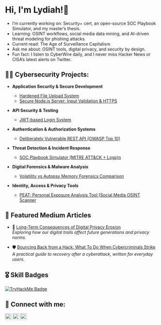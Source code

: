 <h1>Hi, I'm Lydiah!👋</h1>

- I’m currently working on: Security+ cert, an open-source SOC Playbook Simulator, and my master’s thesis.
- Learning: OSINT workflows, social media data mining, and AI-driven threat modeling for phishing attacks.
- Current read: The Age of Surveillance Capitalism
- Ask me about: OSINT tools, digital privacy, and security by design.
- Fun fact: I listen to CyberWire daily, and I never miss Hacker News or CISA’s latest alerts on Twitter.


<h2>👨‍💻 Cybersecurity Projects:</h2>

- <b>Application Security & Secure Development</b>
  - [Hardened File Upload System](https://github.com/LydiahMuigwa/secure-file-upload)
  - [Secure Node.js Server: Input Validation & HTTPS](https://github.com/LydiahMuigwa/Secure-Http-Server)
  
  
- <b>API Security & Testing</b>
  - [JWT-based Login System](https://github.com/LydiahMuigwa/JWT-Authentication)
    
- <b>Authentication & Authorization Systems</b>
  - [Deliberately Vulnerable REST API (OWASP Top 10)](https://github.com/LydiahMuigwa/Algorithms-Practice)
    
- <b>Threat Detection & Incident Response</b>
  - [SOC Playbook Simulator (MITRE ATT&CK + Logs)n](https://github.com/LydiahMuigwa/Algorithms-Practice)

- <b>Digital Forensics & Malware Analysis</b>
  - [Volatility vs Autopsy Memory Forensics Comparison](https://github.com/LydiahMuigwa/Algorithms-Practice)

- <b> Identity, Access & Privacy Tools</b>
  - [PEAT: Personal Exposure Analysis Tool (Social Media OSINT Scanner](https://github.com/LydiahMuigwa/Algorithms-Practice)
    
<h2>📝 Featured Medium Articles</h2>

- 🔐 [Long-Term Consequences of Digital Privacy Erosion](https://medium.com/@lydiahmuigua/long-term-consequences-of-digital-privacy-erosion-3d9c1ea7d9e0)  
  *Exploring how our digital trails affect future generations and privacy norms.*

- 🛡️ [Bouncing Back from a Hack: What To Do When Cybercriminals Strike](https://medium.com/@lydiahmuigua/bouncing-back-from-a-hack-what-to-do-when-cybercriminals-strike-87b6e790c398)  
  *A practical guide to recovery after a cyberattack, written for everyday users.*

<h2>🎖️ Skill Badges</h2>
<a href="https://tryhackme.com/p/2592644" target="_blank">
  <img src="https://tryhackme-badges.s3.amazonaws.com/Lykah.png" alt="TryHackMe Badge" />
</a>


<h2> 🤳 Connect with me:</h2>

[<img align="left" alt="Lydiah | LinkedIn" width="22px" src="https://cdn.jsdelivr.net/npm/simple-icons@v3/icons/linkedin.svg" />][linkedin]
[<img align="left" alt="Lydiah | Medium" width="22px" src="https://cdn.jsdelivr.net/npm/simple-icons@v3/icons/medium.svg" />][medium]
[<img align="left" alt="TheSafeClickHQ | Instagram" width="22px" src="https://cdn.jsdelivr.net/npm/simple-icons@v3/icons/instagram.svg" />][instagram]

<br/>

[linkedin]: https://www.linkedin.com/in/lydiahmuigwa  
[medium]: https://medium.com/@lydiahmuigua  
[instagram]: https://www.instagram.com/thesafeclickhq/



<!--
**joshmadakor1/joshmadakor1** is a ✨ _special_ ✨ repository because its `README.md` (this file) appears on your GitHub profile.

Here are some ideas to get you started:

- 🔭 I’m currently working on ...
- 🌱 I’m currently learning ...
- 👯 I’m looking to collaborate on ...
- 🤔 I’m looking for help with ...
- 💬 Ask me about ...
- 📫 How to reach me: ...
- 😄 Pronouns: ...
- ⚡ Fun fact: ...
-->






<!--
**LydiahMuigwa/LydiahMuigwa** is a ✨ _special_ ✨ repository because its `README.md` (this file) appears on your GitHub profile.

Here are some ideas to get you started:

- 🔭 I’m currently working on ...
- 🌱 I’m currently learning ...
- 👯 I’m looking to collaborate on ...
- 🤔 I’m looking for help with ...
- 💬 Ask me about ...
- 📫 How to reach me: ...
- 😄 Pronouns: ...
- ⚡ Fun fact: ...
-->
